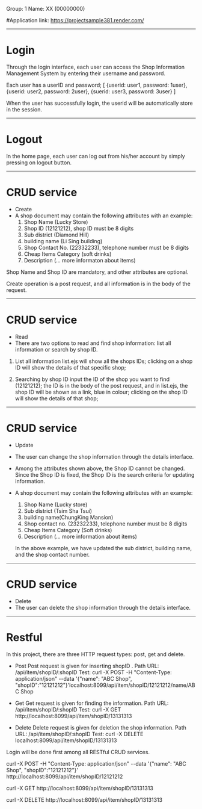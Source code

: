 Group: 1
Name: 
XX (00000000)

#Application link: https://projectsample381.render.com/

********************************************
# Login
Through the login interface, each user can access the Shop Information Management System by entering their username and password.

Each user has a userID and password;
[
	{userid: user1, password: 1user},
	{userid: user2, password: 2user},
	{suerid: user3, password: 3user}
]

When the user has successfully login, the userid will be automatically store in the session.

********************************************
# Logout
In the home page, each user can log out from his/her account by simply pressing on logout button.

********************************************
# CRUD service
- Create
- A shop document may contain the following attributes with an example: 
	1) Shop Name (Lucky Store)
	2) Shop ID (12121212), shop ID must be 8 digits
	3) Sub district (Diamond Hill)
	4) building name (Li Sing building)
	5) Shop Contact No. (22332233), telephone number must be 8 digits
	6) Cheap Items Category (soft drinks)
	7) Description (... more informaton about items)

Shop Name and Shop ID are mandatory, and other attributes are optional.

Create operation is a post request, and all information is in the body of the request.

********************************************
# CRUD service
- Read
- There are two options to read and find shop information: list all information or search by shop ID.

1) List all information
	list.ejs will show all the shops IDs;
	clicking on a shop ID will show the details of that specific shop;

2) Searching by shop ID
	input the ID of the shop you want to find (12121212);
	the ID is in the body of the post request, and in list.ejs, the shop ID will be shown as a link, blue in colour;
	clicking on the shop ID will show the details of that shop;

********************************************
# CRUD service
- Update
- The user can change the shop information through the details interface.
- Among the attributes shown above, the Shop ID cannot be changed. Since the Shop ID is fixed, the Shop ID is the search criteria for updating information.

- A shop document may contain the following attributes with an example: 
	1) Shop Name (Lucky store)
	2) Sub district (Tsim Sha Tsui)
	3) building name(ChungKing Mansion)
	4) Shop contact no. (23232233), telephone number must be 8 digits
	5) Cheap Items Category (Soft drinks)
	6) Description (... more information about items)

	In the above example, we have updated the sub district, building name, and the shop contact number.

********************************************
# CRUD service
- Delete
- The user can delete the shop information through the details interface.

********************************************
# Restful
In this project, there are three HTTP request types: post, get and delete.
- Post 
	Post request is given for inserting shopID .
	Path URL: /api/item/shopID/:shopID
	Test: curl -X POST -H "Content-Type: application/json" --data '{"name": "ABC Shop", "shopID":"12121212"}'localhost:8099/api/item/shopID/12121212/name/ABC Shop

- Get
	Get request is given for finding the information.
	Path URL: /api/item/shopID/:shopID
	Test: curl -X GET http://localhost:8099/api/item/shopID/13131313

- Delete
	Delete request is given for deletion the shop information.
	Path URL: /api/item/shopID/:shopID
	Test: curl -X DELETE localhost:8099/api/item/shopID/13131313

Login will be done first among all RESTful CRUD services.

curl -X POST -H "Content-Type: application/json" --data '{"name": "ABC Shop", "shopID":"12121212"}' http://localhost:8099/api/item/shopID/12121212

curl -X GET http://localhost:8099/api/item/shopID/13131313

curl -X DELETE http://localhost:8099/api/item/shopID/13131313
